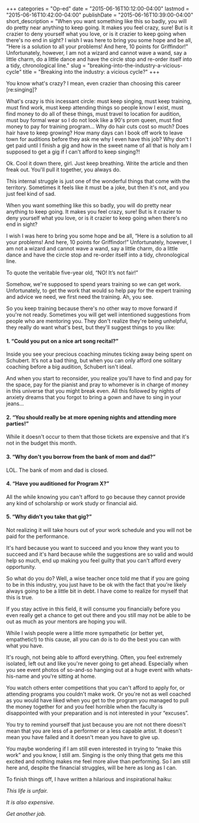 +++
categories = "Op-ed"
date = "2015-06-16T10:12:00-04:00"
lastmod = "2015-06-16T10:42:00-04:00"
publishDate = "2015-06-16T10:39:00-04:00"
short_description = "When you want something like this so badly, you will do pretty near anything to keep going. It makes you feel crazy, sure! But is it crazier to deny yourself what you love, or is it crazier to keep going when there&#039;s no end in sight? I wish I was here to bring you some hope and be all, “Here is a solution to all your problems! And here, 10 points for Griffindor!” Unfortunately, however, I am not a wizard and cannot wave a wand, say a little charm, do a little dance and have the circle stop and re-order itself into a tidy, chronological line."
slug = "breaking-into-the-industry-a-vicious-cycle"
title = "Breaking into the industry: a vicious cycle?"
+++

You know what's crazy? I mean, even crazier than choosing this career [re:singing]?

What's crazy is this incessant circle: must keep singing, must keep training, must find work, must keep attending things so people know I exist, must find money to do all of these things, must travel to location for audition, must buy formal wear so I do not look like a 90's prom queen, must find money to pay for training program... Why do hair cuts cost so much? Does hair have to keep growing? How many days can I book off work to leave town for auditions before they ask me why I even have this job? Why don't I get paid until I finish a gig and how in the sweet name of all that is holy am I supposed to get a gig if I can't afford to keep singing?!

Ok. Cool it down there, girl. Just keep breathing. Write the article and then freak out. You'll pull it together, you always do.

This internal struggle is just one of the wonderful things that come with the territory. Sometimes it feels like it must be a joke, but then it's not, and you just feel kind of sad.

When you want something like this so badly, you will do pretty near anything to keep going. It makes you feel crazy, sure! But is it crazier to deny yourself what you love, or is it crazier to keep going when there's no end in sight?

I wish I was here to bring you some hope and be all, “Here is a solution to all your problems! And here, 10 points for Griffindor!” Unfortunately, however, I am not a wizard and cannot wave a wand, say a little charm, do a little dance and have the circle stop and re-order itself into a tidy, chronological line.

To quote the veritable five-year old, “NO! It’s not fair!” 

Somehow, we're supposed to spend years training so we can get work. Unfortunately, to get the work that would so help pay for the expert training and advice we need, we first need the training. Ah, you see.

So you keep training because there's no other way to move forward if you're not ready. Sometimes you will get well intentioned suggestions from people who are mentoring you. They don't realize they're being unhelpful, they really do want what's best, but they'll suggest things to you like:

#### 1. “Could you put on a nice art song recital?”

Inside you see your precious coaching minutes ticking away being spent on Schubert. It’s not a bad thing, but when you can only afford one solitary coaching before a big audition, Schubert isn't ideal. 

And when you start to reconsider, you realize you'll have to find and pay for the space, pay for the pianist and pray to whomever is in charge of money in this universe that you might break even. All this followed by nights of anxiety dreams that you forgot to bring a gown and have to sing in your jeans...

#### 2. “You should really be at more opening nights and attending more parties!” 

While it doesn't occur to them that those tickets are expensive and that it's not in the budget this month.

#### 3. “Why don't you borrow from the bank of mom and dad?”

LOL. The bank of mom and dad is closed.

#### 4.  “Have you auditioned for Program X?” 

All the while knowing you can't afford to go because they cannot provide any kind of scholarship or work study or financial aid.

#### 5. “Why didn't you take that gig?” 

Not realizing it will take hours out of your work schedule and you will not be paid for the performance.

It's hard because you want to succeed and you know they want you to succeed and it's hard because while the suggestions are so valid and would help so much, end up making you feel guilty that you can't afford every opportunity.

So what do you do? Well, a wise teacher once told me that if you are going to be in this industry, you just have to be ok with the fact that you're likely always going to be a little bit in debt. I have come to realize for myself that this is true. 

If you stay active in this field, it will consume you financially before you even really get a chance to get out there and you still may not be able to be out as much as your mentors are hoping you will.

While I wish people were a little more sympathetic (or better yet, empathetic!) to this cause, all you can do is to do the best you can with what you have.

It's rough, not being able to afford everything. Often, you feel extremely isolated, left out and like you're never going to get ahead. Especially when you see event photos of so-and-so hanging out at a huge event with whats-his-name and you're sitting at home. 

You watch others enter competitions that you can't afford to apply for, or attending programs you couldn't make work. Or you're not as well coached as you would have liked when you get to the program you managed to pull the money together for and you feel horrible when the faculty is disappointed with your preparation and is not interested in your “excuses”. 

You try to remind yourself that just because you are not not there doesn't mean that you are less of a performer or a less capable artist. It doesn't mean you have failed and it doesn't mean you have to give up.

You maybe wondering if I am still even interested in trying to “make this work” and you know, I still am. Singing is the only thing that gets me this excited and nothing makes me feel more alive than performing. So I am still here and, despite the financial struggles, will be here as long as I can.

To finish things off, I have written a hilarious and inspirational haiku:

*This life is unfair.*

*It is also expensive.*

*Get another job.*
